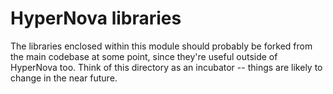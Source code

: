 HyperNova libraries
===================

The libraries enclosed within this module should probably be forked from the
main codebase at some point, since they're useful outside of HyperNova too.
Think of this directory as an incubator -- things are likely to change in the
near future.
